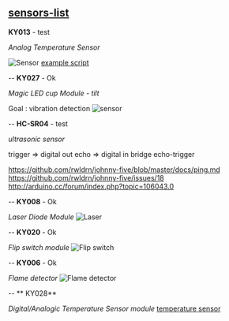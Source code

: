 [sensors-list](http://www.cutedigi.com/arduino/sensors-kit-for-arduino.html)
--
**KY013** - test

*Analog Temperature Sensor*

![Sensor](http://www.cutedigi.com/pub/sensor/sensorkit/KY013.jpg)
[example script](https://gist.github.com/3752122)

--
**KY027** - Ok

*Magic LED cup Module - tilt*

Goal : vibration detection
![sensor](http://www.cutedigi.com/pub/sensor/sensorkit/KY027.JPG)

--
**HC-SR04** - test

*ultrasonic sensor*

trigger => digital out
echo => digital in
bridge echo-trigger

https://github.com/rwldrn/johnny-five/blob/master/docs/ping.md
https://github.com/rwldrn/johnny-five/issues/18
http://arduino.cc/forum/index.php?topic=106043.0

--
**KY008** - Ok

*Laser Diode Module*
![Laser](http://www.cutedigi.com/pub/sensor/sensorkit/KY008.JPG)

--
**KY020** - Ok

*Flip switch module*
![Flip switch](http://www.cutedigi.com/pub/sensor/sensorkit/KY020.jpg)

--
**KY006** - Ok

*Flame detector*
![Flame detector](http://www.cutedigi.com/pub/sensor/sensorkit/KY026.JPG)

--
	** KY028**

*Digital/Analogic Temperature Sensor module*
[temperature sensor](http://www.cutedigi.com/pub/sensor/sensorkit/KY028.JPG)